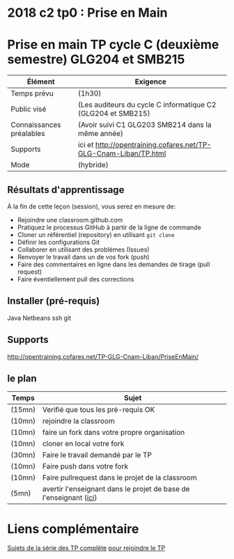 # 2018 c2 tp0 : Prise en Main



# Prise en main TP cycle C (deuxième semestre) GLG204 et SMB215

Élément                    | Exigence
---                     | ---
Temps prévu             | (1h30)
Public visé             | (Les auditeurs du cycle C informatique C2 (GLG204 et SMB215)
Connaissances préalables | (Avoir suivi C1 GLG203 SMB214 dans la même année)
Supports               | ici et http://opentraining.cofares.net/TP-GLG-Cnam-Liban/TP.html
Mode          | (hybride)

## Résultats d'apprentissage

À la fin de cette leçon (session), vous serez en mesure de:

- Rejoindre une classroom.github.com
- Pratiquez le processus GitHub à partir de la ligne de commande
- Cloner un référentiel (repository) en utilisant `git clone`
- Définir les configurations Git
- Collaborer en utilisant des problèmes (Issues)
- Renvoyer le travail dans un de vos fork (push)
- Faire des commentaires en ligne dans les demandes de tirage (pull request)
- Faire éventiellement pull des corrections

## Installer (pré-requis)

Java
Netbeans
ssh
git

## Supports

http://opentraining.cofares.net/TP-GLG-Cnam-Liban/PriseEnMain/

## le plan

Temps        | Sujet
---         | ---
(15mn)| Verifié que tous les pré-requis OK
(10mn)| rejoindre la classroom
(10mn)| faire un fork dans votre propre organisation
(10mn)|cloner en local votre fork
(30mn)|Faire le travail demandé par le TP
(10mn)|Faire push dans votre fork
(10mn)|Faire pullrequest dans le projet de la classroom
(5mn)|avertir l'enseignant dans le projet de base de l'enseignant ([ici](https://github.com/clpf2018/2018-c2-tp0/issues))


# Liens complémentaire

[Sujets de la série des TP complète](http://opentraining.cofares.net/TP-GLG-Cnam-Liban/TP.html)
[pour rejoindre le TP](https://classroom.github.com/a/kMJwyNv2)
